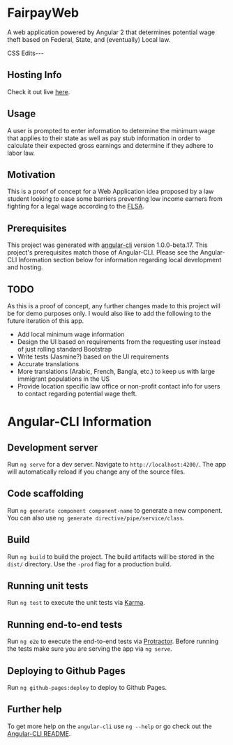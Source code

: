 # FairpayWeb

A web application powered by Angular 2 that determines potential wage theft based on Federal, State, and (eventually) Local law. 

CSS Edits--- 

## Hosting Info
Check it out live [here](https://ryanquincypaul.github.io/fairpayWeb).

## Usage

A user is prompted to enter information to determine the minimum wage that applies to their state as well as pay stub information in order to calculate their expected gross earnings and determine if they adhere to labor law.

## Motivation

This is a proof of concept for a Web Application idea proposed by a law student looking to ease some barriers preventing low income earners from fighting for a legal wage according to the [FLSA](https://en.wikipedia.org/wiki/Fair_Labor_Standards_Act). 

## Prerequisites

This project was generated with [angular-cli](https://github.com/angular/angular-cli) version 1.0.0-beta.17. This project's prerequisites match those of Angular-CLI. Please see the Angular-CLI Information section below for information regarding local development and hosting.

## TODO

As this is a proof of concept, any further changes made to this project will be for demo purposes only. I would also like to add the following to the future iteration of this app.
* Add local minimum wage information
* Design the UI based on requirements from the requesting user instead of just rolling standard Bootstrap
* Write tests (Jasmine?) based on the UI requirements
* Accurate translations
* More translations (Arabic, French, Bangla, etc.) to keep us with large immigrant populations in the US
* Provide location specific law office or non-profit contact info for users to contact regarding potential wage theft.

# Angular-CLI Information

## Development server
Run `ng serve` for a dev server. Navigate to `http://localhost:4200/`. The app will automatically reload if you change any of the source files.

## Code scaffolding

Run `ng generate component component-name` to generate a new component. You can also use `ng generate directive/pipe/service/class`.

## Build

Run `ng build` to build the project. The build artifacts will be stored in the `dist/` directory. Use the `-prod` flag for a production build.

## Running unit tests

Run `ng test` to execute the unit tests via [Karma](https://karma-runner.github.io).

## Running end-to-end tests

Run `ng e2e` to execute the end-to-end tests via [Protractor](http://www.protractortest.org/). 
Before running the tests make sure you are serving the app via `ng serve`.

## Deploying to Github Pages

Run `ng github-pages:deploy` to deploy to Github Pages.

## Further help

To get more help on the `angular-cli` use `ng --help` or go check out the [Angular-CLI README](https://github.com/angular/angular-cli/blob/master/README.md).
